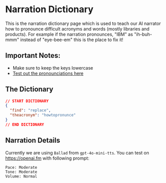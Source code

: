 # Narration Dictionary

This is the narration dictionary page which is used to teach our AI narrator how to pronounce difficult acronyms and words (mostly libraries and products). For example if the narration pronounces, "IBM" as "ih-buh-mmm" instead of "eye-bee-em" this is the place to fix it!

## Important Notes:

- Make sure to keep the keys lowercase
- [Test out the pronounciations here](https://www.openai.fm/#9341c0db-be30-4151-8a79-1466ff55e16b) 

## The Dictionary

```json
// START DICTIONARY
{
  "find": "replace",
  "theacronym": "howtopronunce"
}
// END DICTIONARY
```


## Narration Details

Currently we are using `Ballad` from `gpt-4o-mini-tts`. You can test on https://openai.fm with following prompt:

```
Pace: Moderate
Tone: Moderate
Volume: Normal
```
